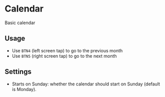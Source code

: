 # Calendar

Basic calendar

## Usage

- Use `BTN4` (left screen tap) to go to the previous month
- Use `BTN5` (right screen tap) to go to the next month

## Settings

- Starts on Sunday: whether the calendar should start on Sunday (default is Monday).

